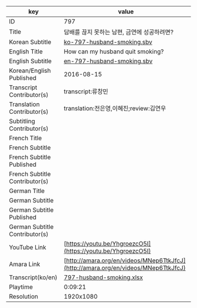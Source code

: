 |  key  |  value  |
|-------|---------|
| ID            | 797 |
| Title         | 담배를 끊지 못하는 남편, 금연에 성공하려면? |
| Korean Subtitle | [ko-797-husband-smoking.sbv](https://github.com/jungtosociety/dharma-qna/raw/master/sub/797/ko-797-husband-smoking.sbv) |
| English Title | How can my husband quit smoking?  |
| English Subtitle | [en-797-husband-smoking.sbv](https://github.com/jungtosociety/dharma-qna/raw/master/sub/797/en-797-husband-smoking.sbv) |
| Korean/English Published     | 2016-08-15 |
| Transcript Contributor(s)   | transcript:류창민 |
| Translation Contributor(s)   | translation:전은영,이혜진;review:김연우 |
| Subtitling Contributor(s)   |  |
| French Title |  |
| French Subtitle |  |
| French Subtitle Published |  |
| French Subtitle Contributor(s) |  |
| German Title |  |
| German Subtitle |  |
| German Subtitle Published |  |
| German Subtitle Contributor(s) |  |
| YouTube Link  | [https://youtu.be/YhgroezcO5I](https://youtu.be/YhgroezcO5I) |
| Amara Link    | [http://amara.org/en/videos/MNep6TtkJfcJ](http://amara.org/en/videos/MNep6TtkJfcJ) |
| Transcript(ko/en) | [797-husband-smoking.xlsx](https://github.com/jungtosociety/dharma-qna/raw/master/sub/797/797-husband-smoking.xlsx) |
| Playtime | 0:09:21 |
| Resolution | 1920x1080|
